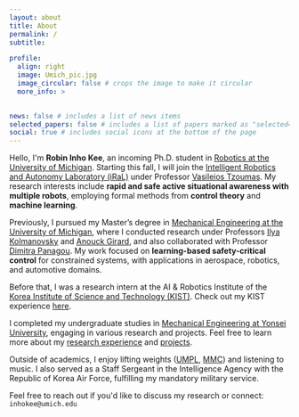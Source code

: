 ```yaml
---
layout: about
title: About
permalink: /
subtitle: 

profile:
  align: right
  image: Umich_pic.jpg
  image_circular: false # crops the image to make it circular
  more_info: >
    

news: false # includes a list of news items
selected_papers: false # includes a list of papers marked as "selected={true}"
social: true # includes social icons at the bottom of the page
---
```



Hello, I'm **Robin Inho Kee**, an incoming Ph.D. student in <a href="https://robotics.umich.edu/">Robotics at the University of Michigan</a>. Starting this fall, I will join the <a href="https://vasileiostzoumas.com/">Intelligent Robotics and Autonomy Laboratory (iRaL)</a> under Professor <a href="https://vasileiostzoumas.com/">Vasileios Tzoumas</a>. My research interests include **rapid and safe active situational awareness with multiple robots**, employing formal methods from **control theory** and **machine learning**.

Previously, I pursued my Master’s degree in <a href="https://me.engin.umich.edu/">Mechanical Engineering at the University of Michigan</a>, where I conducted research under Professors <a href="https://sites.google.com/a/umich.edu/kolmanovsky/">Ilya Kolmanovsky</a> and <a href="https://vodca.engin.umich.edu/">Anouck Girard</a>, and also collaborated with Professor <a href="https://websites.umich.edu/~dpanagou/">Dimitra Panagou</a>. My work focused on **learning-based safety-critical control** for constrained systems, with applications in aerospace, robotics, and automotive domains.

Before that, I was a research intern at the AI & Robotics Institute of the <a href="https://www.kist.re.kr/eng/index.do#firstPage">Korea Institute of Science and Technology (KIST)</a>. Check out my KIST experience <a href="https://signalkee.github.io/Researches%20&%20Projects/#Work%20experience">here</a>.

I completed my undergraduate studies in <a href="https://me.yonsei.ac.kr/me_en/index.do">Mechanical Engineering at Yonsei University</a>, engaging in various research and projects. Feel free to learn more about my <a href="https://signalkee.github.io/Researches%20&%20Projects/#Undergraduate%20research%20projects">research experience</a> and <a href="https://signalkee.github.io/Researches%20&%20Projects/#Undergraduate%20projects">projects</a>.

Outside of academics, I enjoy lifting weights 
(<a href="https://www.instagram.com/umichpowerlifting?utm_source=ig_web_button_share_sheet&igshid=ZDNlZDc0MzIxNw==">UMPL</a>, 
<a href="https://www.instagram.com/michiganmuscleclub?utm_source=ig_web_button_share_sheet&igshid=ZDNlZDc0MzIxNw==">MMC</a>) 
and listening to music. I also served as a Staff Sergeant in the Intelligence Agency with the Republic of Korea Air Force, fulfilling my mandatory military service.

Feel free to reach out if you'd like to discuss my research or connect: 
``inhokee@umich.edu``
